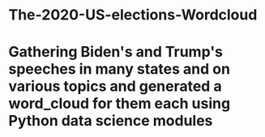 # The-2020-US-elections-Wordcloud
<h1>Gathering Biden's and Trump's speeches in many states and on various topics and generated a word_cloud for them each using Python data science modules</h2>
